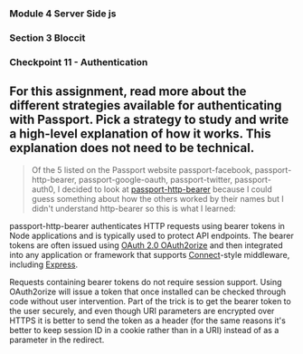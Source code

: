 ### Module 4 Server Side js
### Section 3 Bloccit
### Checkpoint 11 - Authentication

## For this assignment, read more about the different strategies available for authenticating with Passport. Pick a strategy to study and write a high-level explanation of how it works. This explanation does not need to be technical. ##

> Of the 5 listed on the Passport website passport-facebook, passport-http-bearer, passport-google-oauth, passport-twitter, passport-auth0, I decided to look at [passport-http-bearer](https://github.com/jaredhanson/passport-http-bearer) because I could guess something about how the others worked by their names but I didn't understand http-bearer so this is what I learned:

passport-http-bearer authenticates HTTP requests using bearer tokens in Node applications and is typically used to protect API endpoints. The bearer tokens are often issued using [OAuth 2.0 OAuth2orize](https://github.com/jaredhanson/oauth2orize) and then integrated into any application or framework that supports [Connect](http://www.senchalabs.org/connect/)-style middleware, including [Express](http://expressjs.com/).

Requests containing bearer tokens do not require session support. Using OAuth2orize will issue a token that once installed can be checked through code without user intervention. Part of the trick is to get the bearer token to the user securely, and even though URI parameters are encrypted over HTTPS it is better to send the token as a header (for the same reasons it's better to keep session ID in a cookie rather than in a URI) instead of as a parameter in the redirect.
